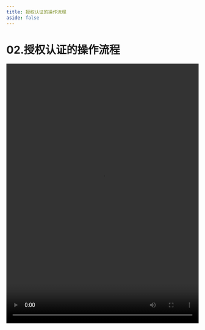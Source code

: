 ```yaml
---
title: 授权认证的操作流程
aside: false
---
```


# 02.授权认证的操作流程

<video autoplay src="http://qn.chinavanes.com/nodejs/module-15/02.授权认证的操作流程.mp4" controls controlsList="nodownload" width="100%" height="680"/>

